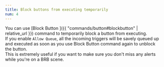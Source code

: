 ```yaml
---
title: Block buttons from executing temporarily
num: 4
---
```


You can use  [Block Button ]({{ "commands/button#blockbutton" | relative_url }}) command to temporarily block a button from executing.\
 If you enable `Allow Queue`, all the incoming triggers will be savely queued up and executed as soon as you use Block Button command again to unblock the button.\
This is extremely useful if you want to make sure you don't miss any alerts while you're on a BRB scene. 